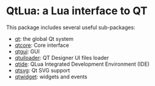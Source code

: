 QtLua: a Lua interface to QT
==============================

This package includes several useful sub-packages:

  - [qt](doc/qt.md): the global Qt system
  - [qtcore](doc/qtcore.md): Core interface
  - [qtgui](doc/qtgui.md): GUI
  - [qtuiloader](doc/qtuiloader.md): QT Designer UI files loader
  - [qtide](doc/qtide.md): QLua Integrated Development Environment (IDE)
  - [qtsvg](doc/qtsvg.md): Qt SVG support
  - [qtwidget](doc/qtwidget.md): widgets and events
  

